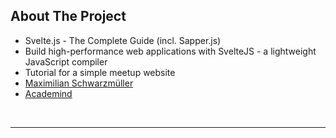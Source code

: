 ## About The Project

- Svelte.js - The Complete Guide (incl. Sapper.js)
- Build high-performance web applications with SvelteJS - a lightweight JavaScript compiler
- Tutorial for a simple meetup website
- [Maximilian Schwarzmüller](https://github.com/maxschwarzmueller)
- [Academind](https://academind.com/)

&nbsp;

---

&nbsp;
